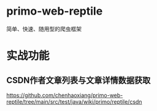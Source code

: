 # primo-web-reptile

简单、快速、随用型的爬虫框架

# 实战功能

## CSDN作者文章列表与文章详情数据获取  

https://github.com/chenhaoxiang/primo-web-reptile/tree/main/src/test/java/wiki/primo/reptile/csdn

